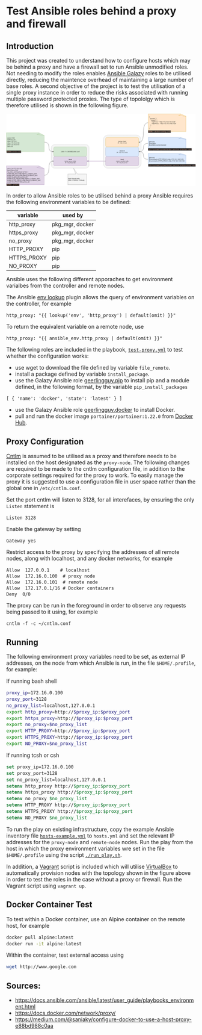 # Test Ansible roles behind a proxy and firewall

## Introduction

This project was created to understand how to configure hosts which may be behind a proxy and have a firewall set to run Ansible unmodified roles. Not needing to modify the roles enables [Ansible Galazy](https://galaxy.ansible.com/) roles to be utilised directly, reducing the maintence overhead of maintaining a large number of base roles. A second objective of the project is to test the utilisation of a single proxy instance in order to reduce the risks associated with running multiple password protected proxies. The type of topololgy which is therefore utilised is shown in the following figure.

![Topology](docs/ProxyConfiguration.png)

In order to allow Ansible roles to be utilised behind a proxy Ansible requires the following environment variables to be defined:

| variable    | used by         |
| ----------- | --------------- |
| http_proxy  | pkg_mgr, docker |
| https_proxy | pkg_mgr, docker |
| no_proxy    | pkg_mgr, docker |
| HTTP_PROXY  | pip             |
| HTTPS_PROXY | pip             |
| NO_PROXY    | pip             |

Ansible uses the following different apporaches to get environment varialbes from the controller and remote nodes.

The Ansible [env lookup](https://docs.ansible.com/ansible/latest/plugins/lookup/env.html) plugin allows the query of environment variables on the controller, for example

```
http_proxy: "{{ lookup('env', 'http_proxy') | default(omit) }}"
```

To return the equivalent variable on a remote node, use

```
http_proxy: "{{ ansible_env.http_proxy | default(omit) }}"
```

The following roles are included in the playbook, [`test-proxy.yml`](test-proxy.yml) to test whether the configuration works:

* use wget to download the file defined by variable `file_remote`.
* install a package defined by variable `install_package`.
* use the Galazy Ansible role [geerlingguy.pip](https://github.com/geerlingguy/ansible-role-pip.git) to install pip and a module defined, in the following format, by the variable `pip_install_packages`

```
[ { 'name': 'docker', 'state': 'latest' } ]
```

* use the Galazy Ansible role [geerlingguy.docker](https://github.com/geerlingguy/ansible-role-docker.git) to install Docker.
* pull and run the docker image `portainer/portainer:1.22.0` from [Docker Hub](https://hub.docker.com/).

## Proxy Configuration

[Cntlm](http://cntlm.sourceforge.net/) is assumed to be utilised as a proxy and therefore needs to be installed on the host designated as the `proxy-node`. The following changes are required to be made to the cntlm configuration file, in addition to the corporate settings required for the proxy to work. To easily manage the proxy it is suggested to use a configuration file in user space rather than the global one in `/etc/cntlm.conf`.

Set the port cntlm will listen to 3128, for all interefaces, by ensuring the only `Listen` statement is 

```
Listen 3128
```

Enable the gateway by setting

```
Gateway yes
```

Restrict access to the proxy by specifying the addresses of all remote nodes, along with localhost, and any docker networks, for example

```
Allow  127.0.0.1    # localhost
Allow  172.16.0.100  # proxy node
Allow  172.16.0.101  # remote node
Allow  172.17.0.1/16 # Docker containers
Deny  0/0
```

The proxy can be run in the foreground in order to observe any requests being passed to it using, for example

```
cntlm -f -c ~/cntlm.conf
```

## Running

The following environment proxy variables need to be set, as external IP addresses, on the node from which Ansible is run, in the file `$HOME/.profile`, for example:

If running bash shell

```bash
proxy_ip=172.16.0.100
proxy_port=3128
no_proxy_list=localhost,127.0.0.1
export http_proxy=http://$proxy_ip:$proxy_port
export https_proxy=http://$proxy_ip:$proxy_port
export no_proxy=$no_proxy_list
export HTTP_PROXY=http://$proxy_ip:$proxy_port
export HTTPS_PROXY=http://$proxy_ip:$proxy_port
export NO_PROXY=$no_proxy_list
```

If running tcsh or csh

```tcsh
set proxy_ip=172.16.0.100
set proxy_port=3128
set no_proxy_list=localhost,127.0.0.1
setenv http_proxy http://$proxy_ip:$proxy_port
setenv https_proxy http://$proxy_ip:$proxy_port
setenv no_proxy $no_proxy_list
setenv HTTP_PROXY http://$proxy_ip:$proxy_port
setenv HTTPS_PROXY http://$proxy_ip:$proxy_port
setenv NO_PROXY $no_proxy_list
```

To run the play on existing infrastructure, copy the example Ansible inventory file [`hosts-example.yml`](hosts-example.yml) to `hosts.yml` and set the relevant IP addresses for the `proxy-node` and `remote-node` nodes. Run the play from the host in which the proxy environment variables wre set in the file `$HOME/.profile` using the script [`./run_play.sh`](run_play.sh).

In addition, a [Vagrant](https://www.vagrantup.com/) script is included which will utilise [VirtualBox](https://www.virtualbox.org/) to automatically provision nodes with the topology shown in the figure above in order to test the roles in the case without a proxy or firewall. Run the Vagrant script using `vagrant up`.

## Docker Container Test

To test within a Docker container, use an Alpine container on the remote host, for example

```sh
docker pull alpine:latest
docker run -it alpine:latest
```

Within the container, test external access using

```sh
wget http://www.google.com
```

## Sources:

* https://docs.ansible.com/ansible/latest/user_guide/playbooks_environment.html
* https://docs.docker.com/network/proxy/
* https://medium.com/@saniaky/configure-docker-to-use-a-host-proxy-e88bd988c0aa
